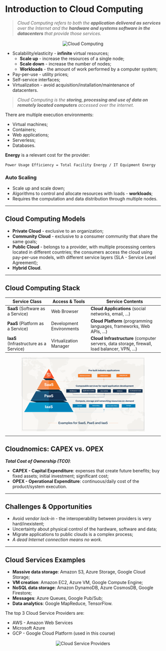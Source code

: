 # Introduction to Cloud Computing

> *Cloud Computing refers to both the **application delivered as services** over the Internet and the **hardware and systems software in the datacenters** that provide those services.*

<p align="center">
    <img src="https://b.cloudcomputing.id/images/eece902c-0a29-4255-9163-e57597e79b7d/layanan-cloud-computing-l-min.jpg" alt="Cloud Computing" align="center" width="400" />
</p>


* Scalability/elasticity - **infinite** virtual resources;
  * **Scale up** - increase the resources of a single node;
  * **Scale down** - increase the number of nodes;
  * **Workloads** - the amount of work performed by a computer system;
* Pay-per-use - utility prices;
* Self-service interfaces;
* Virtualization - avoid acquisition/installation/maintenance of datacenters.

> *Cloud Computing is the **storing, processing and use of data on remotely located computers** accessed over the internet.*

There are multiple execution environments:

* Virtual machines;
* Containers;
* Web applications;
* Serverless;
* Databases.

**Energy** is a relevant cost for the provider:

`Power Usage Efficiency = Total Facility Energy / IT Equipment Energy`

### Auto Scaling

* Scale up and scale down;
* Algorithms to control and allocate resources with loads - **workloads**;
* Requires the computation and data distribution through multiple nodes.

---

## Cloud Computing Models

* **Private Cloud** - exclusive to an organization;
* **Community Cloud** - exclusive to a consumer community that share the same goals;
* **Public Cloud** - belongs to a provider, with multiple processing centers located in different countries; the consumers access the cloud using pay-per-use models, with different service layers (SLA - Service Level Agreement);
* **Hybrid Cloud**.

---

## Cloud Computing Stack

| Service Class                          | Access & Tools           | Service Contents                                                                             |
| -------------------------------------- | ------------------------ | -------------------------------------------------------------------------------------------- |
| **SaaS** (Software as a Service)       | Web Browser              | **Cloud Applications** (social networks, email, ...)                                         |
| **PaaS** (Platform as a Service)       | Development Environments | **Cloud Platform** (programming languages, frameworks, Web APIs, ...)                        |
| **IaaS** (Infrastructure as a Service) | Virtualization Manager   | **Cloud Infrastructure** (computer servers, data storage, firewall, load balancer, VPN, ...) |

<p align="center">
    <img src="docs/saas-vs-iaas-vs-paas.png" align="center" alt="Cloud Computing Stack" width="400" />
</p>

---

## Cloudnomics: CAPEX vs. OPEX

***Total Cost of Ownership (TCO)***:

* **CAPEX - Capital Expenditure**: expenses that create future benefits; buy fixed assets; initial investment; significant cost;
* **OPEX - Operational Expenditure**: continuous/daily cost of the product/system execution.

---

## Challenges & Opportunities

* Avoid *vendor lock-in* - the interoperability between providers is very hard/inexistent;
* Uncertainty about physical control of the hardware, software and data;
* Migrate applications to public clouds is a complex process;
* *A dead Internet connection means no work*.

---

## Cloud Services Examples

* **Massive data storage**: Amazon S3, Azure Storage, Google Cloud Storage;
* **VM creation**: Amazon EC2, Azure VM, Google Compute Engine;
* **NoSQL data storage**: Amazon DynamoDB, Azure CosmosDB, Google Firestore;
* **Messages**: Azure Queues, Google Pub/Sub;
* **Data analytics**: Google MapReduce, TensorFlow. 

The top 3 Cloud Service Providers are:

* AWS - Amazon Web Services
* Microsoft Azure
* GCP - Google Cloud Platform (used in this course)

<p align="center">
    <img src="https://miro.medium.com/max/1400/1*YTVgxkvq3YLyHxJi9r1ktw.png" alt="Cloud Service Providers" align="center" width="400" />
</p>